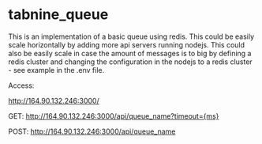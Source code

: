 # tabnine_queue

This is an implementation of a basic queue using redis.
This could be easily scale horizontally by adding more api servers running nodejs.
This could also be easily scale in case the amount of messages is to big by defining a redis cluster and changing the configuration in the nodejs to a redis cluster - see example in the .env file.


Access:

http://164.90.132.246:3000/

GET: 
http://164.90.132.246:3000/api/queue_name?timeout={ms}

POST:
http://164.90.132.246:3000/api/queue_name
